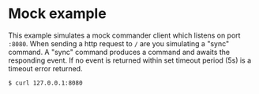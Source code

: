 # Mock example

This example simulates a mock commander client which listens on port `:8080`.
When sending a http request to `/` are you simulating a "sync" command. A "sync" command produces a command and awaits the responding event.
If no event is returned within set timeout period (5s) is a timeout error returned.

```bash
$ curl 127.0.0.1:8080
```